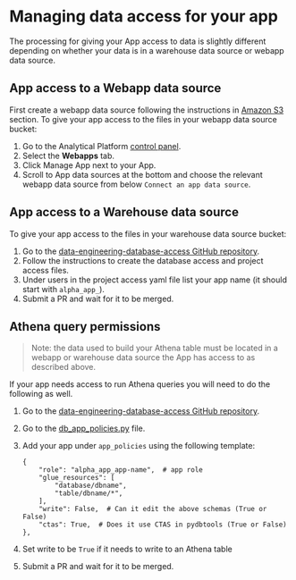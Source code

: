 # Managing data access for your app

The processing for giving your App access to data is slightly different depending on whether your data is in a warehouse data source or webapp data source.

## App access to a Webapp data source

First create a webapp data source following the instructions in [Amazon S3](/data/amazon-s3.html) section. To give your app access to the files in your webapp data source bucket:

1.  Go to the Analytical Platform [control panel](https://controlpanel.services.analytical-platform.service.justice.gov.uk/).
2.  Select the __Webapps__ tab.
3.  Click Manage App next to your App.
4.  Scroll to App data sources at the bottom and choose the relevant webapp data source from below `Connect an app data source`.

## App access to a Warehouse data source

To give your app access to the files in your warehouse data source bucket:

1.  Go to the [data-engineering-database-access GitHub repository](https://github.com/moj-analytical-services/data-engineering-database-access).
2.  Follow the instructions to create the database access and project access files.
3.  Under users in the project access yaml file list your app name (it should start with `alpha_app_`).
4.  Submit a PR and wait for it to be merged.

## Athena query permissions

> Note: the data used to build your Athena table must be located in a webapp or warehouse data source the App has access to as described above.

If your app needs access to run Athena queries you will need to do the following as well.

1.  Go to the [data-engineering-database-access GitHub repository](https://github.com/moj-analytical-services/data-engineering-database-access).
2.  Go to the [db_app_policies.py](https://github.com/moj-analytical-services/data-engineering-database-access/blob/main/scripts/db_app_policies.py) file.
3.  Add your app under `app_policies` using the following template:


    ```
    {
        "role": "alpha_app_app-name",  # app role
        "glue_resources": [
            "database/dbname",
            "table/dbname/*",
        ],
        "write": False,  # Can it edit the above schemas (True or False)
        "ctas": True,  # Does it use CTAS in pydbtools (True or False)
    },
    ```
   
 
4.  Set write to be `True` if it needs to write to an Athena table
5.  Submit a PR and wait for it to be merged.
